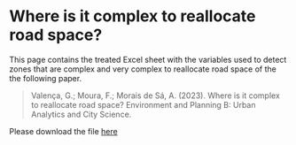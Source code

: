 # Where is it complex to reallocate road space?
 
This page contains the treated Excel sheet with the variables used to detect zones that are complex and very complex to reallocate road space of the the following paper.

> Valença, G.; Moura, F.; Morais de Sá, A. (2023). Where is it complex to reallocate road space? Environment and Planning B: Urban Analytics and City Science.
>
Please download the file [here](Grid_Final_SiteSelection.xlsx)
